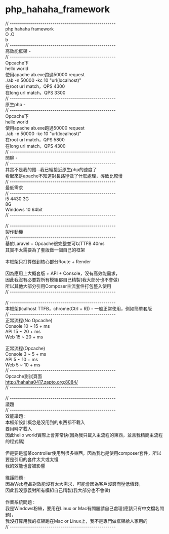 # php_hahaha_framework

// ---------------------------------------------------- \
php hahaha framework \
O .O \
b \
// ---------------------------------------------------- \
高效能框架 - \
// ---------------------------------------------------- \
Opcache下 \
hello world \
使用apache ab.exe跑過50000 request \
./ab -n 50000 -kc 10 "url(localhost)" \
在root url match，QPS 4300 \
在long url match，QPS 3300 \
// ---------------------------------------------------- \
原生php - \
// ---------------------------------------------------- \
Opcache下 \
hello world \
使用apache ab.exe跑過50000 request \
./ab -n 50000 -kc 10 "url(localhost)" \
在root url match，QPS 5800 \
在long url match，QPS 4300 \
// ---------------------------------------------------- \
閒聊 - \
// ---------------------------------------------------- \
其實不是我的錯...我已經接近原生php的速度了 \
看起來是apache不知道對長路徑做了什麼處理，導致比較慢 \
// ---------------------------------------------------- \
最低需求 \
// ---------------------------------------------------- \
i5 4430 3G \
8G \
Windows 10 64bit \
// ---------------------------------------------------- \
 \
// ---------------------------------------------------- \
製作動機 \
// ---------------------------------------------------- \
基於Laravel + Opcache很完整並可以TTFB 40ms \
其實不太需要為了套版做一個自己的框架 \
 \
本框架只打算做到核心部分Route + Render \
 \
因為應用上大概套版 + API + Console，沒有高效能需求， \
因此我沒有必要對所有模組都自己精製(我大部分也不會做) \
所以其他大部分引用Composer主流套件打包整入使用 \
// ---------------------------------------------------- \
 \
// ---------------------------------------------------- \
本框架(lcalhost TTFB，chrome(Ctrl + R)) - 一般正常使用，例如簡單套版 \
// ---------------------------------------------------- \
正常流程(No Opcache)\
Console 10 ~ 15 + ms  \
API 15 ~ 20 + ms \
Web 15 ~ 20 + ms \
 \
正常流程(Opcache) \
Console 3 ~ 5 + ms  \
API 5 ~ 10 + ms \
Web 5 ~ 10 + ms \
// ---------------------------------------------------- \
Opcache測試頁面 \
http://hahaha0417.zapto.org:8084/ \
// ---------------------------------------------------- \
 \
// ---------------------------------------------------- \
議題 \
// ---------------------------------------------------- \
效能議題 :  \
本框架設計概念是沒用到的東西都不載入 \
要用時才載入 \
因此hello world實際上會非常快(因為我只載入主流程的東西，並且我精簡主流程的程式碼) \
 \
但是要是當某controller使用到很多東西，因為我也是使用composer套件，所以要是引用的套件太大或太慢 \
我的效能也會被影響 \
 \
維護問題 :  \
因為Web產品對效能沒有太大需求，可能會因為客戶沒錢而壓低價錢， \
因此我沒意義對所有模組自己精製(我大部分也不會做) \
 \
作業系統問題 : \
我是Windows粉絲，要用在Linux or Mac有問題請自己處理(應該只有中文檔名問題)， \
我沒打算用我的框架跑在Mac or Linux上，我不是專門做框架給人家用的 \
// ---------------------------------------------------- 


